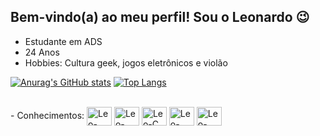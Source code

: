 ## Bem-vindo(a) ao meu perfil! Sou o Leonardo 😉
 - Estudante em ADS
 - 24 Anos
 - Hobbies: Cultura geek, jogos eletrônicos e violão

[![Anurag's GitHub stats](https://github-readme-stats.vercel.app/api?username=leo-sobrinho&show_icons=true&theme=transparent&include_all_commits=true)](https://github.com/anuraghazra/github-readme-stats)  [![Top Langs](https://github-readme-stats.vercel.app/api/top-langs/?username=leo-sobrinho&layout=compact&theme=transparent&card_width=417px)](https://github.com/anuraghazra/github-readme-stats)

<div style="display: inline_block"><br>
 - Conhecimentos:
    <img align="center" alt="Leo-Java" height="30" width="40" src="https://cdn.jsdelivr.net/gh/devicons/devicon/icons/java/java-original-wordmark.svg">
    <img align="center" alt="Leo-Mysql" height="30" width="40" src="https://cdn.jsdelivr.net/gh/devicons/devicon/icons/mysql/mysql-original.svg">
    <img align="center" alt="Leo-C" height="30" width="40" src="https://cdn.jsdelivr.net/gh/devicons/devicon/icons/c/c-original.svg">
    <img align="center" alt="Leo-html" height="30" width="40" src="https://cdn.jsdelivr.net/gh/devicons/devicon/icons/html5/html5-original.svg">
    <img align="center" alt="Leo-css" height="30" width="40" src="https://cdn.jsdelivr.net/gh/devicons/devicon/icons/css3/css3-original.svg">

</div>